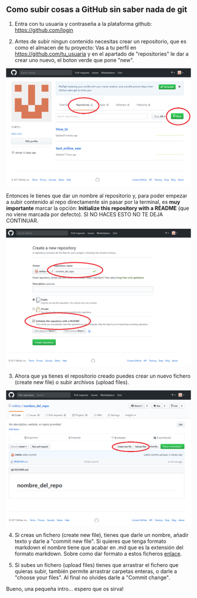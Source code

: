 ## Como subir cosas a GitHub sin saber nada de git

1) Entra con tu usuaria y contraseña a la plataforma github: https://github.com/login

2) Antes de subir ningun contenido necesitas crear un repositorio, que es como el almacen de tu proyecto:
Vas a tu perfil en https://github.com/tu_usuaria y en el apartado de "repositories" le dar a crear uno nuevo, el boton verde que pone "new".

![imagen](https://raw.githubusercontent.com/m4rtu/How_to/master/imagenes/github/repos.png)

Entonces le tienes que dar un nombre al repositorio y, para poder empezar a subir contenido al repo directamente sin pasar por la terminal, es **muy importante** marcar la opción: **Initialize this repository with a README** (que no viene marcada por defecto). SI NO HACES ESTO NO TE DEJA CONTINUAR.

![imagen](https://raw.githubusercontent.com/m4rtu/How_to/master/imagenes/github/repos2.png)

3) Ahora que ya tienes el repositorio creado puedes crear un nuevo fichero (create new file) o subir archivos (upload files).

![imagen](https://raw.githubusercontent.com/m4rtu/How_to/master/imagenes/github/repos3.png)

4) Si creas un fichero (create new file), tienes que darle un nombre, añadir texto y darle a "commit new file". Si quieres que tenga formato markdown el nombre tiene que acabar en .md que es la extensión del formato markdown.
Sobre como dar formato a estos ficheros [enlace](https://es.wikipedia.org/wiki/Markdown).

5) Si subes un fichero (upload files) tienes que arrastrar el fichero que quieras subir, también permite arrastrar carpetas enteras, o darle a "choose your files". Al final no olvides darle a "Commit change".

Bueno, una pequeña intro... espero que os sirva!
